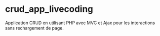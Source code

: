 # crud_app_livecoding
Application CRUD en utilisant PHP avec MVC et Ajax pour les interactions sans rechargement de page.
